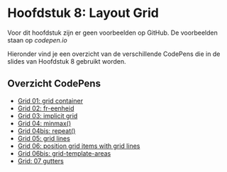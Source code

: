 # Hoofdstuk 8: Layout Grid
Voor dit hoofdstuk zijn er geen voorbeelden op GitHub. De voorbeelden staan op *codepen.io*

Hieronder vind je een overzicht van de verschillende CodePens die in de slides van Hoofdstuk 8 gebruikt worden.

## Overzicht CodePens

- [Grid 01: grid container](https://codepen.io/plauwaer/pen/KOvGYq)
- [Grid 02: fr-eenheid](https://codepen.io/plauwaer/pen/ymzzjg)
- [Grid 03: implicit grid](https://codepen.io/plauwaer/pen/KOXyoQ)
- [Grid 04: minmax()](https://codepen.io/plauwaer/pen/PMJOMK)
- [Grid 04bis: repeat()](https://codepen.io/plauwaer/pen/gOYgPbW)
- [Grid 05: grid lines](https://codepen.io/plauwaer/pen/gVGNXr)
- [Grid 06: position grid items with grid lines](https://codepen.io/plauwaer/pen/YmrJaR)
- [Grid 06bis: grid-template-areas](https://codepen.io/plauwaer/pen/bGbgpMG)
- [Grid: 07 gutters](https://codepen.io/plauwaer/pen/GVMaxe)
